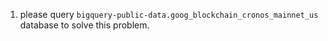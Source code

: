 1. please query `bigquery-public-data.goog_blockchain_cronos_mainnet_us` database to solve this problem.